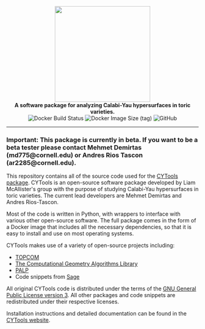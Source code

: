 
<p align="center">
    <img src="https://cytools.liammcallistergroup.com/img/titleimage-circle.svg?sanitize=true" height="250"/><br>
    <b>A software package for analyzing Calabi-Yau hypersurfaces in toric varieties.</b><br>
    <img alt="Docker Build Status" src="https://img.shields.io/docker/cloud/build/liammcallistergroup/cytools"/>
    <img alt="Docker Image Size (tag)" src="https://img.shields.io/docker/image-size/liammcallistergroup/cytools/latest">
    <img alt="GitHub" src="https://img.shields.io/github/license/liammcallistergroup/cytools">
</p>

-------------------------------------------------------------------------------

### Important: This package is currently in beta. If you want to be a beta tester please contact Mehmet Demirtas (&#109;&#100;&#55;&#55;&#53;&#64;&#99;&#111;&#114;&#110;&#101;&#108;&#108;&#46;&#101;&#100;&#117;) or Andres Rios Tascon (&#97;&#114;&#50;&#50;&#56;&#53;&#64;&#99;&#111;&#114;&#110;&#101;&#108;&#108;&#46;&#101;&#100;&#117;).

This repository contains all of the source code used for the [CYTools package](https://cytools.liammcallistergroup.com). CYTools is an open-source software package developed by Liam McAllister's group with the purpose of studying Calabi-Yau hypersurfaces in toric varieties. The current lead developers are Mehmet Demirtas and Andres Rios-Tascon.

Most of the code is written in Python, with wrappers to interface with various other open-source software. The full package comes in the form of a Docker image that includes all the necessary dependencies, so that it is easy to install and use on most operating systems.

CYTools makes use of a variety of open-source projects including:

* [TOPCOM](http://www.rambau.wm.uni-bayreuth.de/TOPCOM/)
* [The Computational Geometry Algorithms Library](https://www.cgal.org/)
* [PALP](http://hep.itp.tuwien.ac.at/~kreuzer/CY/CYpalp.html)
* Code snippets from [Sage](https://www.sagemath.org/)

All original CYTools code is distributed under the terms of the [GNU General Public License version 3](https://www.gnu.org/licenses/gpl-3.0.txt). All other packages and code snippets are redistributed under their respective licenses.

Installation instructions and detailed documentation can be found in the [CYTools website](https://cytools.liammcallistergroup.com).
